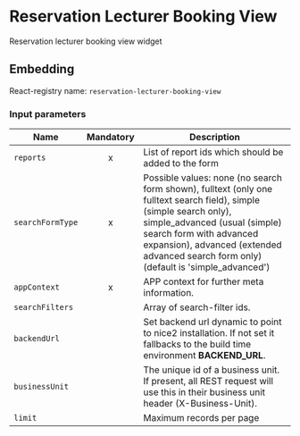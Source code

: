 # Reservation Lecturer Booking View

Reservation lecturer booking view widget

## Embedding

React-registry name: `reservation-lecturer-booking-view`

### Input parameters

| Name | Mandatory | Description |
|------|:---------:|-------------|
| `reports` | x | List of report ids which should be added to the form
| `searchFormType` | x | Possible values: none (no search form shown), fulltext (only one fulltext search field), simple (simple search only), simple_advanced (usual (simple) search form with advanced expansion), advanced (extended advanced search form only) (default is 'simple_advanced')
| `appContext` | x | APP context for further meta information.
| `searchFilters` | | Array of search-filter ids.
| `backendUrl` | | Set backend url dynamic to point to nice2 installation. If not set it fallbacks to the build time environment __BACKEND_URL__.
| `businessUnit`| | The unique id of a business unit. If present, all REST request will use this in their business unit header (X-Business-Unit).
| `limit` | | Maximum records per page
